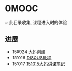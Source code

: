 # 0MOOC
~ 此目录收集, 课程进入时的体验

## 进展

- 150924 大妈创建
- 151016 [DISQUS教程](https://github.com/picklecai/OMOOC2py/blob/master/0MOOC/DISQUS.md)  
- 151017 [151015大妈讲课笔记](https://github.com/picklecai/OMOOC2py/blob/master/0MOOC/note.md)  
